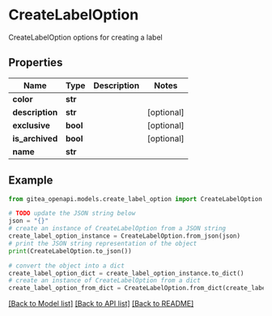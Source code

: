 # CreateLabelOption

CreateLabelOption options for creating a label

## Properties

Name | Type | Description | Notes
------------ | ------------- | ------------- | -------------
**color** | **str** |  | 
**description** | **str** |  | [optional] 
**exclusive** | **bool** |  | [optional] 
**is_archived** | **bool** |  | [optional] 
**name** | **str** |  | 

## Example

```python
from gitea_openapi.models.create_label_option import CreateLabelOption

# TODO update the JSON string below
json = "{}"
# create an instance of CreateLabelOption from a JSON string
create_label_option_instance = CreateLabelOption.from_json(json)
# print the JSON string representation of the object
print(CreateLabelOption.to_json())

# convert the object into a dict
create_label_option_dict = create_label_option_instance.to_dict()
# create an instance of CreateLabelOption from a dict
create_label_option_from_dict = CreateLabelOption.from_dict(create_label_option_dict)
```
[[Back to Model list]](../README.md#documentation-for-models) [[Back to API list]](../README.md#documentation-for-api-endpoints) [[Back to README]](../README.md)


